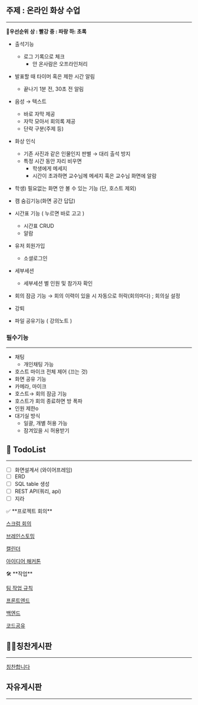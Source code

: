 ## 주제 : 온라인 화상 수업

---

🚥**우선순위** **상 : 빨강  중 : 파랑  하: 초록**

- 출석기능
    - 로그 기록으로 체크
        - 안 온사람은 오프라인처리

- 발표할 때 타이머 혹은 제한 시간 알림
    - 끝나기 1분 전, 30초 전 알림

- 음성 → 텍스트
    - 바로 자막 제공
    - 자막 모아서 회의록 제공
    - 단락 구분(주제 등)

- 화상 인식
    - 기존 사진과 같은 인물인지 판별 → 대리 출석 방지
    - 특정 시간 동안 자리 비우면
        - 학생에게 메세지
        - 시간이 초과하면 교수님께 메세지  혹은 교수님 화면에 알람

- 학생) 필요없는 화면 안 볼 수 있는 기능 (단, 호스트 제외)

- 캠 숨김기능(화면 공간 답답)

- 시간표 기능 ( 누르면 바로 고고 )
    - 시간표 CRUD
    - 알람

- 유저 회원가입
    - 소셜로그인

- 세부세션
    - 세부세션 별 인원 및 참가자 확인

- 회의 잠금 기능 → 회의 이력이 있을 시 자동으로 허락(회의마다) ; 회의실 설정

- 강퇴

- 파일 공유기능 ( 강의노트 )

### 필수기능

---

- 채팅
    - 개인채팅 가능
- 호스트 마이크 전체 제어 (끄는 것)
- 화면 공유 기능
- 카메라, 마이크
- 호스트→ 회의 잠금 기능
- 호스트가 회의 종료하면 방 폭파
- 인원 제한o
- 대기실 방식
    - 일괄, 개별 허용 가능
    - 잠겨있을 시 허용받기

## 📑 TodoList

---

- [ ]  화면설계서 (와이어프레임)
- [ ]  ERD
- [ ]  SQL table 생성
- [ ]  REST API(쿼리, api)
- [ ]  지라

<aside>
✅ **프로젝트 회의**

[스크럼 회의](https://www.notion.so/96988f609bed4a07b8cbd8b93eb28dfb)

[브레인스토밍](https://www.notion.so/12c045638cf04ad58a03abb93247343c)

[캘린더](https://www.notion.so/d68169b7307e4de696d05ac52a37763a)

[아이디어 해커톤](https://www.notion.so/6d678179a28a4791936c71df24093446)

</aside>

<aside>
🛠 **작업**

[팀 작업 규칙](https://www.notion.so/761a99b1a2c84c6d88ec1ecbf6482ca1)

[프론트엔드](https://www.notion.so/882bbf0d3ef94fd88fed59ee480387a1)

[백엔드](https://www.notion.so/25f5d34bcd794a9da5bde21035fac517)

[코드공유](https://www.notion.so/da692d6a0dfa47618f6c68093e90c062)

</aside>

## 👍🏻칭찬게시판

---

[칭찬합니다](https://www.notion.so/4c7bc248cd37416f94067eb8e46c8431)

## 자유게시판

---
